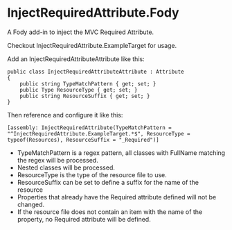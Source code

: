 # InjectRequiredAttribute.Fody
A Fody add-in to inject the MVC Required Attribute.

Checkout InjectRequiredAttribute.ExampleTarget for usage.

Add an InjectRequiredAttributeAttribute like this:

	public class InjectRequiredAttributeAttribute : Attribute
    {
        public string TypeMatchPattern { get; set; }
        public Type ResourceType { get; set; }
        public string ResourceSuffix { get; set; }
    }

Then reference and configure it like this:

	[assembly: InjectRequiredAttribute(TypeMatchPattern = "^InjectRequiredAttribute.ExampleTarget.*$", ResourceType = typeof(Resources), ResourceSuffix = "_Required")]

- TypeMatchPattern is a regex pattern, all classes with FullName matching the regex will be processed.
- Nested classes will be processed.
- ResourceType is the type of the resource file to use.
- ResourceSuffix can be set to define a suffix for the name of the resource
- Properties that already have the Required attribute defined will not be changed.
- If the resource file does not contain an item with the name of the property, no Required attribute will be defined.